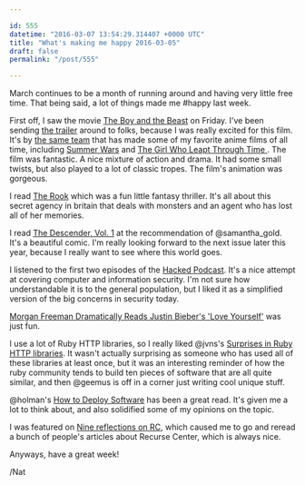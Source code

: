 ```yaml
---

id: 555
datetime: "2016-03-07 13:54:29.314407 +0000 UTC"
title: "What's making me happy 2016-03-05"
draft: false
permalink: "/post/555"

---
```


March continues to be a month of running around and having very little free time. That being said, a lot of things made me #happy last week.

First off, I saw the movie [The Boy and the Beast](https://en.wikipedia.org/wiki/The_Boy_and_the_Beast) on Friday. I've been sending [the trailer](https://www.youtube.com/watch?v=dlL7c8sQjko) around to folks, because I was really excited for this film. It's by [the same team](https://en.wikipedia.org/wiki/Mamoru_Hosoda) that has made some of my favorite anime films of all time, including [Summer Wars](https://en.wikipedia.org/wiki/Summer_Wars) and [The Girl Who Leapt Through Time
](https://en.wikipedia.org/wiki/The_Girl_Who_Leapt_Through_Time_(2006_film)). The film was fantastic. A nice mixture of action and drama. It had some small twists, but also played to a lot of classic tropes. The film's animation was gorgeous.

I read [The Rook](https://www.goodreads.com/book/show/12988330-the-rook) which was a fun little fantasy thriller. It's all about this secret agency in britain that deals with monsters and an agent who has lost all of her memories.

I read [The Descender, Vol. 1](https://www.goodreads.com/book/show/25546167-descender-vol-1) at the recommendation of @samantha_gold. It's a beautiful comic. I'm really looking forward to the next issue later this year, because I really want to see where this world goes.

I listened to the first two episodes of the [Hacked Podcast](http://www.hackedpodcast.com/). It's a nice attempt at covering computer and information security. I'm not sure how understandable it is to the general population, but I liked it as a simplified version of the big concerns in security today.

[Morgan Freeman Dramatically Reads Justin Bieber's 'Love Yourself'](https://www.youtube.com/watch?v=NRKZh-2j4PY&feature=youtu.be) was just fun.

I use a lot of Ruby HTTP libraries, so I really liked @jvns's [Surprises in Ruby HTTP libraries](http://jvns.ca/blog/2016/03/04/whats-up-with-ruby-http-libraries/). It wasn't actually surprising as someone who has used all of these libraries at least once, but it was an interesting reminder of how the ruby community tends to build ten pieces of software that are all quite similar, and then @geemus is off in a corner just writing cool unique stuff.

@holman's [How to Deploy Software](https://zachholman.com/posts/deploying-software) has been a great read. It's given me a lot to think about, and also solidified some of my opinions on the topic.

I was featured on [Nine reflections on RC](https://www.recurse.com/blog/102-nine-reflections-on-rc), which caused me to go and reread a bunch of people's articles about Recurse Center, which is always nice.

Anyways, have a great week!

/Nat
